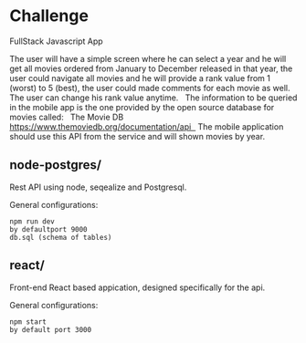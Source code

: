 # Challenge
 FullStack Javascript App
 
 The user will have a simple screen where he can select a year and he will get all movies ordered from January to December released in that year, the user could navigate all movies and he will provide a rank value from 1 (worst) to 5 (best), the user could made comments for each movie as well. The user can change his rank value anytime.  
The information to be queried in the mobile app is the one provided by the open source database for movies called:  
The Movie DB https://www.themoviedb.org/documentation/api  
The mobile application should use this API from the service and will shown movies by year. 

 
 ## node-postgres/
 Rest API using node, seqealize and Postgresql. 
 
 General configurations:
 ```
 npm run dev 
 by defaultport 9000
 db.sql (schema of tables)
 ```
 
 ## react/
 Front-end React based appication, designed specifically for the api. 
 
 General configurations:
 ```
 npm start
 by default port 3000
 ```
 
